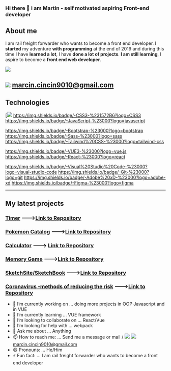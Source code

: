 ### Hi there 👋 i am Martin - self motivated aspiring Front-end developer

## About me

I am rail freight forwarder who wants to become a front end developer.
I **started** my adventure **with programming** at the end of 2019 and during this time I have **learned a lot**, I have **done a lot of projects**. **I am still learning**, I aspire to become a **front end web developer**.

[![](https://img.shields.io/badge/-LINKEDIN-blue)](https://www.linkedin.com/in/marcinsplawinskiprogramistajavascript/ "![](https://img.shields.io/badge/-LINKEDIN-blue)")

![](https://img.shields.io/badge/-GMAIL-orange) marcin.cincin9010@gmail.com
------------
## Technologies

[![](https://img.shields.io/badge/-HTML5-orange?logo=html5)
https://img.shields.io/badge/-CSS3-%231572B6?logo=CSS3
https://img.shields.io/badge/-JavaScript-%23000?logo=javascript

https://img.shields.io/badge/-Bootstrap-%23000?logo=bootstrap
https://img.shields.io/badge/-Sass-%23000?logo=sass
https://img.shields.io/badge/-Tailwind%20CSS-%23000?logo=tailwind-css

https://img.shields.io/badge/-VUE3-%23000?logo=vue.js
https://img.shields.io/badge/-React-%23000?logo=react


https://img.shields.io/badge/-Visual%20Studio%20Code-%23000?logo=visual-studio-code
https://img.shields.io/badge/-Git-%23000?logo=git
https://img.shields.io/badge/-Adobe%20xD-%23000?logo=adobe-xd
https://img.shields.io/badge/-Figma-%23000?logo=figma


------------

## My latest projects

### [Timer](https://yakuza16.github.io/Timer/      "Timer")   --->[Link to Repository](https://github.com/yakuza16/Timer "Link to Repository")
### [Pokemon Catalog](https://yakuza16.github.io/Pokemon-catalog/.   "Pokemon Catalog")   --->[Link to Repository](https://github.com/yakuza16/Pokemon-catalog "Link to Repository")
### [Calculator](https://yakuza16.github.io/Calc/ "Calculator")   ---> [Link to Repository](https://github.com/yakuza16/Calc "Link to Repository")
### [Memory Game](https://yakuza16.github.io/Memory-Game/ "Memory Game")   --->[Link to Repository](https://github.com/yakuza16/Memory-Game "Link to Repository")
### [SketchSite/SketchBook](https://yakuza16.github.io/SketchSite/ "SketchSite/SketchBook")   --->[Link to Repository](https://github.com/yakuza16/SketchSite "Link to Repository")
### [Coronavirus -methods of reducing the risk](https://yakuza16.github.io/COVID19-Ways-of-reducing-the-risk/ "Coronavirus -methods of reducing the risk")   --->[Link to Repository](https://github.com/yakuza16/COVID19-Ways-of-reducing-the-risk "Link to Repository")


- 🔭 I’m currently working on ... doing more projects in OOP Javascript and in VUE
- 🌱 I’m currently learning ... VUE framework
- 👯 I’m looking to collaborate on ... React/Vue
- 🤔 I’m looking for help with ... webpack
- 💬 Ask me about ... Anything
- 📫 How to reach me: ... Send me a message or mail / [![](https://img.shields.io/badge/-LINKEDIN-blue)](https://www.linkedin.com/in/marcinsplawinskiprogramistajavascript/ "![](https://img.shields.io/badge/-LINKEDIN-blue)")  ![](https://img.shields.io/badge/-GMAIL-orange) marcin.cincin9010@gmail.com
- 😄 Pronouns: ... He/Him
- ⚡ Fun fact: ... I am rail freight forwarder who wants to become a front end developer

